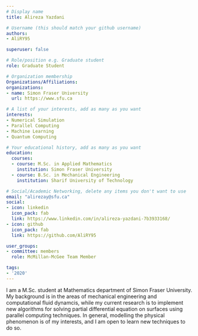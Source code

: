 ```yaml
---
# Display name
title: Alireza Yazdani

# Username (this should match your github username)
authors:
- AliRY95

superuser: false

# Role/position e.g. Graduate student
role: Graduate Student

# Organization membership
Organizations/Affiliations:
organizations:
- name: Simon Fraser University
  url: https://www.sfu.ca

# A list of your interests, add as many as you want
interests:
- Numerical Simulation
- Parallel Computing
- Machine Learning
- Quantum Computing

# Your educational history, add as many as you want
education:
  courses:
  - course: M.Sc. in Applied Mathematics
    institution: Simon Fraser University
  - course: B.Sc. in Mechanical Engineering
    institution: Sharif University of Technology

# Social/Academic Networking, delete any items you don't want to use
email: "alirezay@sfu.ca"
social:
- icon: linkedin
  icon_pack: fab
  link: https://www.linkedin.com/in/alireza-yazdani-7b3933168/
- icon: github
  icon_pack: fab
  link: https://github.com/AliRY95

user_groups:
- committee: members
  role: McMillan-McGee Team Member

tags:
- '2020'
---
```

I am a M.Sc. student at Mathematics department of Simon Fraser University. My background is in the areas of mechanical engineering and computational fluid dynamcis, while my current research is to implement new algorithms for solving partial differential equation on surfaces using parallel computing techniques. In general, modelling the physical phenomenon is of my interests, and I am open to learn new techniques to do so.
